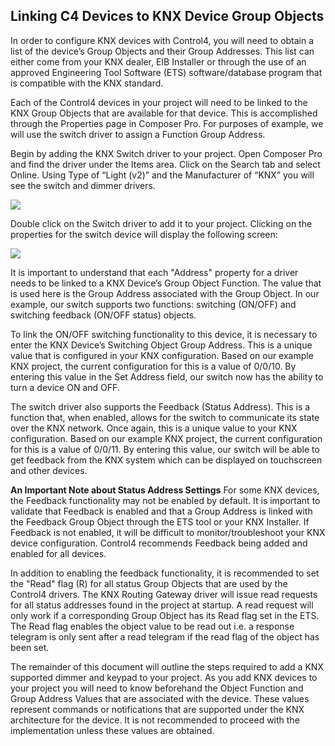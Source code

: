 ## Linking C4 Devices to KNX Device Group Objects

In order to configure KNX devices with Control4, you will need to obtain a list of the device’s Group Objects and their Group Addresses. This list can either come from your KNX dealer, EIB Installer or through the use of an approved Engineering Tool Software (ETS) software/database program that is compatible with the KNX standard.

Each of the Control4 devices in your project will need to be linked to the KNX Group Objects that are available for that device. This is accomplished through the Properties page in Composer Pro. For purposes of example, we will use the switch driver to assign a Function Group Address.

Begin by adding the KNX Switch driver to your project. Open Composer Pro and find the driver under the Items area. Click on the Search tab and select Online. Using Type of “Light (v2)” and the Manufacturer of “KNX” you will see the switch and dimmer drivers.

<img src="images/1_5-01.png"/>

Double click on the Switch driver to add it to your project. Clicking on the properties for the switch device will display the following screen:

<img src="images/1_5-02.png"/>

It is important to understand that each "Address" property for a driver needs to be linked to a KNX Device’s Group Object Function. The value that is used here is the Group Address associated with the Group Object. In our example, our switch supports two functions: switching (ON/OFF) and switching feedback (ON/OFF status) objects.

To link the ON/OFF switching functionality to this device, it is necessary to enter the KNX Device’s Switching Object Group Address. This is a unique value that is configured in your KNX configuration. Based on our example KNX project, the current configuration for this is a value of 0/0/10. By entering this value in the Set Address field, our switch now has the ability to turn a device ON and OFF.

The switch driver also supports the Feedback (Status Address). This is a function that, when enabled, allows for the switch to communicate its state over the KNX network. Once again, this is a unique value to your KNX configuration. Based on our example KNX project, the current configuration for this is a value of 0/0/11. By entering this value, our switch will be able to get feedback from the KNX system which can be displayed on touchscreen and other devices.

**An Important Note about Status Address Settings**
For some KNX devices, the Feedback functionality may not be enabled by default. It is important to validate that Feedback is enabled and that a Group Address is linked with the Feedback Group Object through the ETS tool or your KNX Installer. If Feedback is not enabled, it will be difficult to monitor/troubleshoot your KNX device configuration. Control4 recommends Feedback being added and enabled for all devices.

In addition to enabling the feedback functionality, it is recommended to set the "Read" flag (R) for all status Group Objects that are used by the Control4 drivers. The KNX Routing Gateway driver will issue read requests for all status addresses found in the project at startup. A read request will only work if a corresponding Group Object has its Read flag set in the ETS. The Read flag enables the object value to be read out i.e. a response telegram is only sent after a read telegram if the read flag of the object has been set.

The remainder of this document will outline the steps required to add a KNX supported dimmer and keypad to your project. As you add KNX devices to your project you will need to know beforehand the Object Function and Group Address Values that are associated with the device. These values represent commands or notifications that are supported under the KNX architecture for the device. It is not recommended to proceed with the implementation unless these values are obtained.
